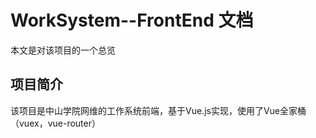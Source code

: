 # WorkSystem--FrontEnd 文档
本文是对该项目的一个总览
## 项目简介
该项目是中山学院网维的工作系统前端，基于Vue.js实现，使用了Vue全家桶（vuex，vue-router）
